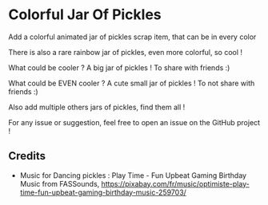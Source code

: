 # Colorful Jar Of Pickles

Add a colorful animated jar of pickles scrap item, that can be in every color

There is also a rare rainbow jar of pickles, even more colorful, so cool !

What could be cooler ? A big jar of pickles ! To share with friends :)

What could be EVEN cooler ? A cute small jar of pickles ! To not share with friends :)

Also add multiple others jars of pickles, find them all !

For any issue or suggestion, feel free to open an issue on the GitHub project !

## Credits

- Music for Dancing pickles : Play Time - Fun Upbeat Gaming Birthday Music from FASSounds,  https://pixabay.com/fr/music/optimiste-play-time-fun-upbeat-gaming-birthday-music-259703/